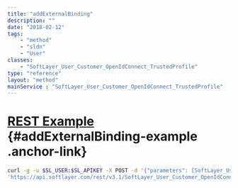 ```yaml
---
title: "addExternalBinding"
description: ""
date: "2018-02-12"
tags:
    - "method"
    - "sldn"
    - "User"
classes:
    - "SoftLayer_User_Customer_OpenIdConnect_TrustedProfile"
type: "reference"
layout: "method"
mainService : "SoftLayer_User_Customer_OpenIdConnect_TrustedProfile"
---
```


# [REST Example](#addExternalBinding-example) <a href="/article/rest/"><i class="fas fa-question"></i></a> {#addExternalBinding-example .anchor-link} 
```bash
curl -g -u $SL_USER:$SL_APIKEY -X POST -d '{"parameters": [SoftLayer_User_External_Binding]}' \
'https://api.softlayer.com/rest/v3.1/SoftLayer_User_Customer_OpenIdConnect_TrustedProfile/{SoftLayer_User_Customer_OpenIdConnect_TrustedProfileID}/addExternalBinding'
```
